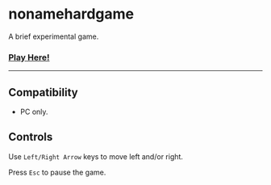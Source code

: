 # nonamehardgame

A brief experimental game.

### [**Play Here!**](https://xdfnleaks.github.io/nonamehardgame/)

---

## Compatibility

- PC only.

## Controls

Use `Left/Right Arrow` keys to move left and/or right.

Press `Esc` to pause the game.

